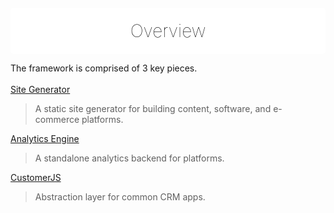 <div align="center" style="background:#fff;border-radius:5px;padding:10px 10px 5px 10px;margin-top:20px;">
    <h1 style="margin-bottom:15px;margin-top:10px; border:none;font-weight:100;color:#000 !important;">Overview</h1>
</div>

The framework is comprised of 3 key pieces.
<br><br>
[Site Generator](/generator)
> A static site generator for building content, software, and e-commerce platforms.

[Analytics Engine](/engine)
> A standalone analytics backend for platforms.

[CustomerJS](/customerjs)
> Abstraction layer for common CRM apps.